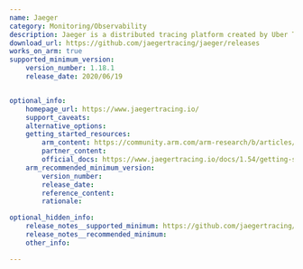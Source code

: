 ```yaml
---
name: Jaeger
category: Monitoring/Observability
description: Jaeger is a distributed tracing platform created by Uber Technologies and donated to Cloud Native Computing Foundation.
download_url: https://github.com/jaegertracing/jaeger/releases
works_on_arm: true
supported_minimum_version:
    version_number: 1.18.1
    release_date: 2020/06/19


optional_info:
    homepage_url: https://www.jaegertracing.io/
    support_caveats:
    alternative_options:
    getting_started_resources:
        arm_content: https://community.arm.com/arm-research/b/articles/posts/an-approach-to-edge-compute-observability-and-performance-monitoring
        partner_content:
        official_docs: https://www.jaegertracing.io/docs/1.54/getting-started/
    arm_recommended_minimum_version:
        version_number:
        release_date:
        reference_content:
        rationale:

optional_hidden_info:
    release_notes__supported_minimum: https://github.com/jaegertracing/jaeger/releases/tag/v1.18.1
    release_notes__recommended_minimum:
    other_info:

---
```

